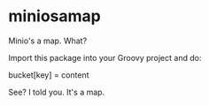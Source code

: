 # miniosamap

Minio's a map. What? 

Import this package into your Groovy project and do:

bucket[key] = content

See? I told you. It's a map.
